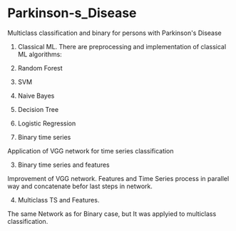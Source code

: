 # Parkinson-s_Disease
Multiclass classification and binary for persons with Parkinson's Disease

1. Classical ML.
There are preprocessing and implementation of classical ML algorithms:

1. Random Forest
2. SVM
3. Naive Bayes
4. Decision Tree
5. Logistic Regression

2. Binary time series

Application of VGG network for time series classification

3. Binary time series and features

Improvement of VGG network. Features and Time Series process in parallel way and concatenate befor last steps in network.

4. Multiclass TS and Features.

The same Network as for Binary case, but It was applyied to multiclass classification.
